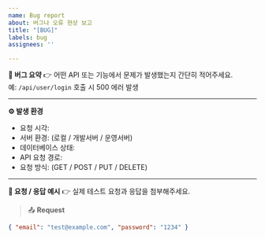 ```yaml
---
name: Bug report
about: 버그나 오류 현상 보고
title: "[BUG]"
labels: bug
assignees: ''

---
```


**🐛 버그 요약**
👉 어떤 API 또는 기능에서 문제가 발생했는지 간단히 적어주세요.  
예: `/api/user/login` 호출 시 500 에러 발생

---

**⚙️ 발생 환경**
- 요청 시각:  
- 서버 환경: (로컬 / 개발서버 / 운영서버)  
- 데이터베이스 상태:  
- API 요청 경로:  
- 요청 방식: (GET / POST / PUT / DELETE)  

---

**📨 요청 / 응답 예시**
👉 실제 테스트 요청과 응답을 첨부해주세요.  
> 📤 **Request**  
```json
{ "email": "test@example.com", "password": "1234" }
